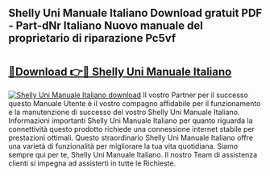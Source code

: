 ## Shelly Uni Manuale Italiano Download gratuit PDF - Part-dNr Italiano Nuovo manuale del proprietario di riparazione Pc5vf

# <h2><a href="http://dfcq2l1.blite.top/?on=Shelly+Uni+Manuale+Italiano">🔗Download 👉🔴 Shelly Uni Manuale Italiano</a></h2>

[![Shelly Uni Manuale Italiano download](https://i.imgur.com/lujVjoI.png)](http://dfcq2l1.blite.top/?on=Shelly+Uni+Manuale+Italiano)
Il vostro Partner per il successo questo Manuale Utente è il vostro compagno affidabile per il funzionamento e la manutenzione di successo del vostro Shelly Uni Manuale Italiano. Informazioni importanti Shelly Uni Manuale Italiano per quanto riguarda la connettività questo prodotto richiede una connessione internet stabile per prestazioni ottimali. Questo straordinario Shelly Uni Manuale Italiano offre una varietà di funzionalità per migliorare la tua vita quotidiana. Siamo sempre qui per te, Shelly Uni Manuale Italiano. Il nostro Team di assistenza clienti si impegna ad assisterti in tutte le Richieste.
